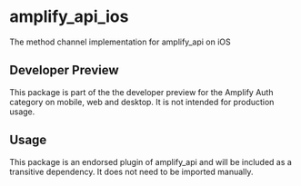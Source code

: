 # amplify_api_ios

The method channel implementation for amplify_api on iOS

## Developer Preview

This package is part of the the developer preview for the Amplify Auth category on mobile, web and desktop. It is not intended for production usage. 

## Usage

This package is an endorsed plugin of amplify_api and will be included as a transitive dependency. It does not need to be imported manually.
